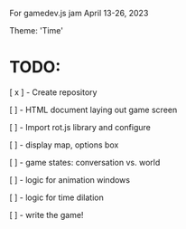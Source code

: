 For gamedev.js jam April 13-26, 2023

Theme: 'Time'

# TODO:

[ x ] - Create repository

[ ] - HTML document laying out game screen

[ ] - Import rot.js library and configure

[ ] - display map, options box

[ ] - game states: conversation vs. world

[ ] - logic for animation windows

[ ] - logic for time dilation

[ ] - write the game!
